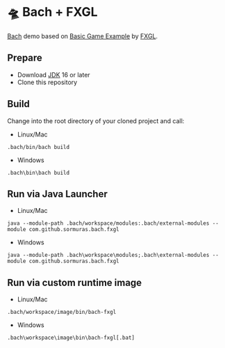 # 🛸 Bach + FXGL

[Bach] demo based on [Basic Game Example](https://github.com/AlmasB/FXGL/wiki/Basic-Game-Example-%28FXGL-11%29) by [FXGL].

## Prepare

- Download [JDK] 16 or later
- Clone this repository

## Build

Change into the root directory of your cloned project and call:

- Linux/Mac
```shell script
.bach/bin/bach build
```

- Windows
```shell script
.bach\bin\bach build
```

## Run via Java Launcher

- Linux/Mac
```shell script
java --module-path .bach/workspace/modules:.bach/external-modules --module com.github.sormuras.bach.fxgl
```

- Windows
```shell script
java --module-path .bach\workspace\modules;.bach\external-modules --module com.github.sormuras.bach.fxgl
```

## Run via custom runtime image

- Linux/Mac
```shell script
.bach/workspace/image/bin/bach-fxgl
```

- Windows
```shell script
.bach\workspace\image\bin\bach-fxgl[.bat]
```

[Bach]: https://github.com/sormuras/bach
[JDK]: https://jdk.java.net
[FXGL]: https://almasb.github.io/FXGL
